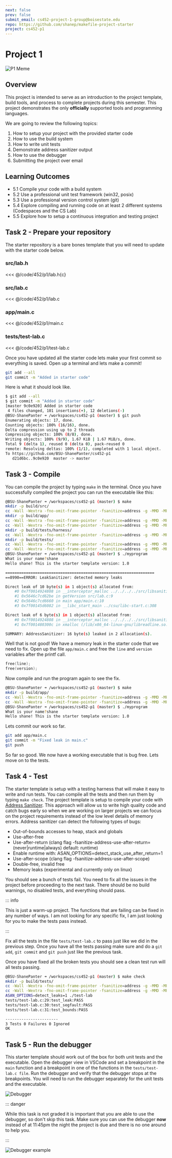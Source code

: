 ```yaml
---
next: false
prev: false
submit_email: cs452-project-1-group@boisestate.edu
repo: https://github.com/shanep/makefile-project-starter
project: cs452-p1
---
```


# Project 1

![P1 Meme](images/p1-meme.jpeg)

## Overview

This project is intended to serve as an introduction to the project template,
build tools, and process to complete projects during this semester. This project
demonstrates the only **officially** supported tools and programming languages.

We are going to review the following topics:

1. How to setup your project with the provided starter code
2. How to use the build system
3. How to write unit tests
4. Demonstrate address sanitizer output
5. How to use the debugger
6. Submitting the project over email

## Learning Outcomes

- 5.1 Compile your code with a build system
- 5.2 Use a professional unit test framework  (win32, posix)
- 5.3 Use a professional version control system (git)
- 5.4 Explore compiling and running code on at least 2 different systems (Codespaces and the CS Lab)
- 5.5 Explore how to setup a continuous integration and testing project

<!--@include: ../../../parts/project-setup-boiler.md -->


## Task 2 - Prepare your repository

The starter repository is a bare bones template that you will need to update with the starter code
below.

### src/lab.h

<<< @/code/452/p1/lab.h{c}

### src/lab.c

<<< @/code/452/p1/lab.c

### app/main.c

<<< @/code/452/p1/main.c

### tests/test-lab.c

<<< @/code/452/p1/test-lab.c

Once you have updated all the starter code lets make your first commit so everything is saved. Open
up a terminal and lets make a commit!

```bash
git add --all
git commit -m "Added in starter code"
```

Here is what it should look like.

```bash
$ git add --all
$ git commit -m "Added in starter code"
[master 9c0e920] Added in starter code
 4 files changed, 101 insertions(+), 12 deletions(-)
@BSU-ShanePanter ➜ /workspaces/cs452-p1 (master) $ git push
Enumerating objects: 17, done.
Counting objects: 100% (16/16), done.
Delta compression using up to 2 threads
Compressing objects: 100% (8/8), done.
Writing objects: 100% (9/9), 1.67 KiB | 1.67 MiB/s, done.
Total 9 (delta 1), reused 0 (delta 0), pack-reused 0
remote: Resolving deltas: 100% (1/1), completed with 1 local object.
To https://github.com/BSU-ShanePanter/cs452-p1
   d21d6bc..9c0e920  master -> master
```

## Task 3 - Compile

You can compile the project by typing `make` in the terminal.  Once you have successfully compiled
the project you can run the executable like this:


```bash
@BSU-ShanePanter ➜ /workspaces/cs452-p1 (master) $ make
mkdir -p build/src/
cc -Wall -Wextra -fno-omit-frame-pointer -fsanitize=address -g -MMD -MP -c src/lab.c -o build/src/lab.c.o
mkdir -p build/app/
cc -Wall -Wextra -fno-omit-frame-pointer -fsanitize=address -g -MMD -MP -c app/main.c -o build/app/main.c.o
cc -Wall -Wextra -fno-omit-frame-pointer -fsanitize=address -g -MMD -MP build/src/lab.c.o build/app/main.c.o -o myprogram -pthread -lreadline
mkdir -p build/tests/harness/
cc -Wall -Wextra -fno-omit-frame-pointer -fsanitize=address -g -MMD -MP -c tests/harness/unity.c -o build/tests/harness/unity.c.o
mkdir -p build/tests/
cc -Wall -Wextra -fno-omit-frame-pointer -fsanitize=address -g -MMD -MP -c tests/test-lab.c -o build/tests/test-lab.c.o
cc -Wall -Wextra -fno-omit-frame-pointer -fsanitize=address -g -MMD -MP build/src/lab.c.o build/tests/harness/unity.c.o build/tests/test-lab.c.o  -o test-lab -pthread -lreadline
@BSU-ShanePanter ➜ /workspaces/cs452-p1 (master) $ ./myprogram
What is your name?shane
Hello shane! This is the starter template version: 1.0

=================================================================
==8990==ERROR: LeakSanitizer: detected memory leaks

Direct leak of 10 byte(s) in 1 object(s) allocated from:
    #0 0x7f0014924808 in __interceptor_malloc ../../../../src/libsanitizer/asan/asan_malloc_linux.cc:144
    #1 0x5646c7cd62be in getVersion src/lab.c:9
    #2 0x5646c7cd6660 in main app/main.c:10
    #3 0x7f00145d6082 in __libc_start_main ../csu/libc-start.c:308

Direct leak of 6 byte(s) in 1 object(s) allocated from:
    #0 0x7f0014924808 in __interceptor_malloc ../../../../src/libsanitizer/asan/asan_malloc_linux.cc:144
    #1 0x7f001480300c in xmalloc (/lib/x86_64-linux-gnu/libreadline.so.8+0x3c00c)

SUMMARY: AddressSanitizer: 16 byte(s) leaked in 2 allocation(s).
```

Well that is not good! We have a memory leak in the starter code that we need to fix. Open up the
file `app/main.c` and free the `line` and `version` variables after the printf call.

```c
free(line);
free(version);
```

Now compile and run the program again to see the fix.

```bash
@BSU-ShanePanter ➜ /workspaces/cs452-p1 (master) $ make
mkdir -p build/app/
cc -Wall -Wextra -fno-omit-frame-pointer -fsanitize=address -g -MMD -MP -c app/main.c -o build/app/main.c.o
cc -Wall -Wextra -fno-omit-frame-pointer -fsanitize=address -g -MMD -MP build/src/lab.c.o build/app/main.c.o -o myprogram -pthread -lreadline
@BSU-ShanePanter ➜ /workspaces/cs452-p1 (master) $ ./myprogram
What is your name?shane
Hello shane! This is the starter template version: 1.0
```

Lets commit our work so far.

```bash
git add app/main.c
git commit -m "Fixed leak in main.c"
git push

```

So far so good. We now have a working executable that is bug free. Lets move on to the tests.

## Task 4 - Test

The starter template is setup with a testing harness that will make it easy to write and run
tests. You can compile all the tests and then run them by typing `make check`. The project template
is setup to compile your code with [Address
Sanitizer](https://clang.llvm.org/docs/AddressSanitizer.html). This approach will allow us to write
high quality code and catch bugs early so when we are working on larger projects we can focus on the
project requirements instead of the low level details of memory errors. Address sanitizer can detect
the following types of bugs:

- Out-of-bounds accesses to heap, stack and globals
- Use-after-free
- Use-after-return (clang flag
    -fsanitize-address-use-after-return=(never|runtime|always) default:
    runtime)
- Enable runtime with:
    ASAN\_OPTIONS=detect\_stack\_use\_after\_return=1
- Use-after-scope (clang flag -fsanitize-address-use-after-scope)
- Double-free, invalid free
- Memory leaks (experimental and currently only on linux)

You should see a bunch of tests fail.  You need to fix all the issues in the
project before proceeding to the next task. There should be no build warnings,
no disabled tests, and everything should pass.

::: info

This is just a warm-up project. The functions that are failing can be fixed in any number of ways. I
am not looking for any specific fix, I am just looking for you to make the tests pass instead.

:::

Fix all the tests in the file `tests/test-lab.c` to pass just like we did in the previous step. Once
you have all the tests passing make sure and do a `git add`, `git commit` and `git push` just
like the previous task.

Once you have fixed all the broken tests you should see a clean test run will all tests passing.

```bash
@BSU-ShanePanter ➜ /workspaces/cs452-p1 (master) $ make check
mkdir -p build/tests/
cc -Wall -Wextra -fno-omit-frame-pointer -fsanitize=address -g -MMD -MP -c tests/test-lab.c -o build/tests/test-lab.c.o
cc -Wall -Wextra -fno-omit-frame-pointer -fsanitize=address -g -MMD -MP build/src/lab.c.o build/tests/harness/unity.c.o build/tests/test-lab.c.o  -o test-lab -pthread -lreadline
ASAN_OPTIONS=detect_leaks=1 ./test-lab
tests/test-lab.c:29:test_leak:PASS
tests/test-lab.c:30:test_segfault:PASS
tests/test-lab.c:31:test_bounds:PASS

-----------------------
3 Tests 0 Failures 0 Ignored
OK
```

## Task 5 - Run the debugger

This starter template should work out of the box for both unit tests and the executable. Open the
debugger view in VSCode and set a breakpoint in the `main` function and a breakpoint in one of the
functions in the `tests/test-lab.c file`.  Run the debugger and verify that the debugger stops at
the breakpoints. You will need to run the debugger separately for the unit tests and the executable.

![Debugger](images/vscode-debugger.png)

::: danger

While this task is not graded it is important that you are able to use the
debugger, so don't skip this task. Make sure you can use the debugger **now**
instead of at 11:45pm the night the project is due and there is no one around to
help you.

:::

![Debugger example](/images/debugger-example.png)



<!--@include: ../../../parts/project-submit-boiler.md -->
